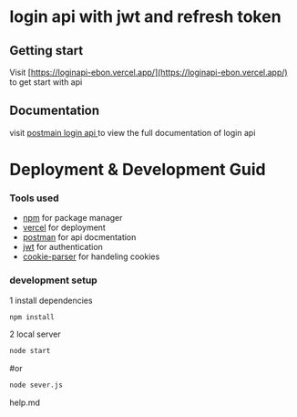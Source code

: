 # login  api with jwt and refresh token

## Getting start
Visit [https://loginapi-ebon.vercel.app/](https://loginapi-ebon.vercel.app/) to get start with api
## Documentation
visit  [postmain login api ](https://documenter.getpostman.com/view/25825883/2s9YJZ5R4b) to view the full documentation of login api 

# Deployment & Development Guid

### Tools used
 - [npm](https://www.npmjs.com) for package manager
 - [vercel](https://vercel.com/) for deployment
 - [postman](https://web.postman.co/) for api docmentation
 - [jwt](https://www.npmjs.com/package/jsonwebtoken) for authentication
 - [cookie-parser](https://www.npmjs.com/package/cookie-parser) for handeling cookies

### development setup

1 install dependencies

```bash
npm install
```

2 local server
```bash
node start
```
#or
```bash
node sever.js
```

help.md